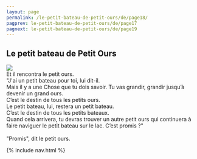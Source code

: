 ```yaml
---
layout: page
permalink: /le-petit-bateau-de-petit-ours/de/page18/
pagprev: le-petit-bateau-de-petit-ours/de/page17
pagnext: le-petit-bateau-de-petit-ours/de/page19
---
```


## Le petit bateau de Petit Ours

<img src="{{ site.baseurl }}/img/le-petit-bateau-de-petit-ours/page18.jpg"/>

<div class="childbook-text">
Et il rencontra le petit ours.<br />
"J'ai un petit bateau pour toi, lui dit-il.<br />
Mais il y a une Chose que tu dois savoir. Tu vas grandir, grandir jusqu’à devenir un grand ours.<br />
C’est le destin de tous les petits ours.<br />
Le petit bateau, lui, restera un petit bateau.<br />
C’est le destin de tous les petits bateaux.<br />
Quand cela arrivera, tu devras trouver un autre petit ours qui continuera à faire naviguer le petit bateau sur le lac. C’est promis ?"<br />
<br />
"Promis", dit le petit ours.
</div>

{% include nav.html %}
